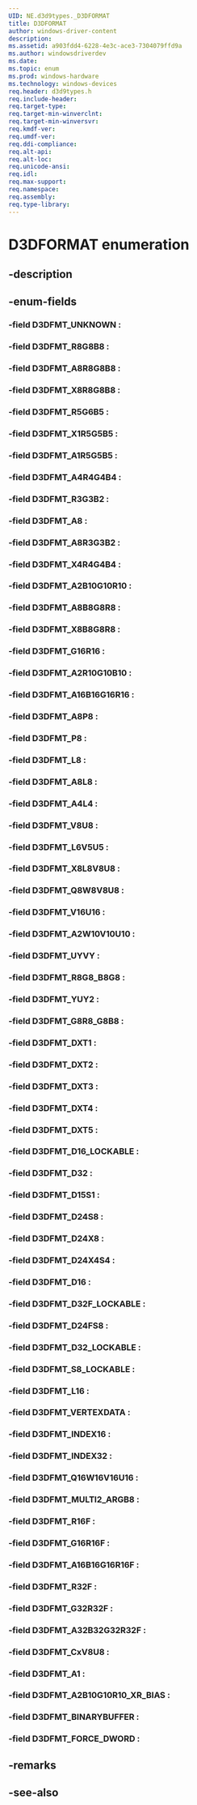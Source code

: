 ```yaml
---
UID: NE.d3d9types._D3DFORMAT
title: D3DFORMAT
author: windows-driver-content
description: 
ms.assetid: a903fdd4-6228-4e3c-ace3-7304079ffd9a
ms.author: windowsdriverdev
ms.date: 
ms.topic: enum
ms.prod: windows-hardware
ms.technology: windows-devices
req.header: d3d9types.h
req.include-header:
req.target-type:
req.target-min-winverclnt:
req.target-min-winversvr:
req.kmdf-ver:
req.umdf-ver:
req.ddi-compliance:
req.alt-api:
req.alt-loc:
req.unicode-ansi:
req.idl:
req.max-support:
req.namespace:
req.assembly:
req.type-library:
---
```


# D3DFORMAT enumeration

## -description



## -enum-fields

### -field D3DFMT_UNKNOWN : 
### -field D3DFMT_R8G8B8 : 
### -field D3DFMT_A8R8G8B8 : 
### -field D3DFMT_X8R8G8B8 : 
### -field D3DFMT_R5G6B5 : 
### -field D3DFMT_X1R5G5B5 : 
### -field D3DFMT_A1R5G5B5 : 
### -field D3DFMT_A4R4G4B4 : 
### -field D3DFMT_R3G3B2 : 
### -field D3DFMT_A8 : 
### -field D3DFMT_A8R3G3B2 : 
### -field D3DFMT_X4R4G4B4 : 
### -field D3DFMT_A2B10G10R10 : 
### -field D3DFMT_A8B8G8R8 : 
### -field D3DFMT_X8B8G8R8 : 
### -field D3DFMT_G16R16 : 
### -field D3DFMT_A2R10G10B10 : 
### -field D3DFMT_A16B16G16R16 : 
### -field D3DFMT_A8P8 : 
### -field D3DFMT_P8 : 
### -field D3DFMT_L8 : 
### -field D3DFMT_A8L8 : 
### -field D3DFMT_A4L4 : 
### -field D3DFMT_V8U8 : 
### -field D3DFMT_L6V5U5 : 
### -field D3DFMT_X8L8V8U8 : 
### -field D3DFMT_Q8W8V8U8 : 
### -field D3DFMT_V16U16 : 
### -field D3DFMT_A2W10V10U10 : 
### -field D3DFMT_UYVY : 
### -field D3DFMT_R8G8_B8G8 : 
### -field D3DFMT_YUY2 : 
### -field D3DFMT_G8R8_G8B8 : 
### -field D3DFMT_DXT1 : 
### -field D3DFMT_DXT2 : 
### -field D3DFMT_DXT3 : 
### -field D3DFMT_DXT4 : 
### -field D3DFMT_DXT5 : 
### -field D3DFMT_D16_LOCKABLE : 
### -field D3DFMT_D32 : 
### -field D3DFMT_D15S1 : 
### -field D3DFMT_D24S8 : 
### -field D3DFMT_D24X8 : 
### -field D3DFMT_D24X4S4 : 
### -field D3DFMT_D16 : 
### -field D3DFMT_D32F_LOCKABLE : 
### -field D3DFMT_D24FS8 : 
### -field D3DFMT_D32_LOCKABLE : 
### -field D3DFMT_S8_LOCKABLE : 
### -field D3DFMT_L16 : 
### -field D3DFMT_VERTEXDATA : 
### -field D3DFMT_INDEX16 : 
### -field D3DFMT_INDEX32 : 
### -field D3DFMT_Q16W16V16U16 : 
### -field D3DFMT_MULTI2_ARGB8 : 
### -field D3DFMT_R16F : 
### -field D3DFMT_G16R16F : 
### -field D3DFMT_A16B16G16R16F : 
### -field D3DFMT_R32F : 
### -field D3DFMT_G32R32F : 
### -field D3DFMT_A32B32G32R32F : 
### -field D3DFMT_CxV8U8 : 
### -field D3DFMT_A1 : 
### -field D3DFMT_A2B10G10R10_XR_BIAS : 
### -field D3DFMT_BINARYBUFFER : 
### -field D3DFMT_FORCE_DWORD : 

## -remarks

## -see-also